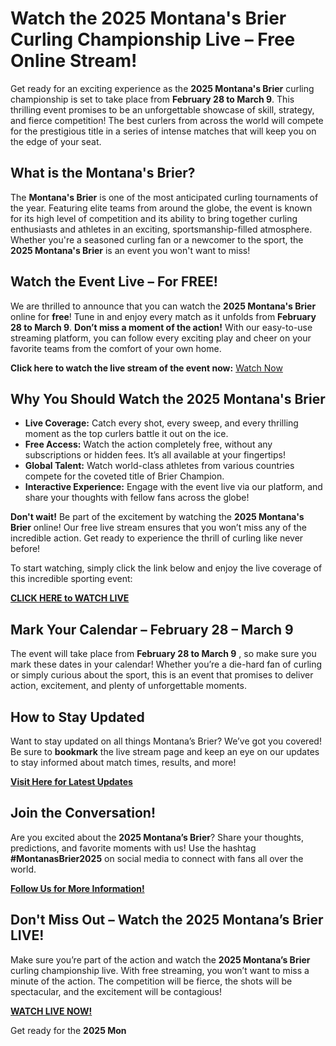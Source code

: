 # Watch the 2025 Montana's Brier Curling Championship Live – Free Online Stream!

Get ready for an exciting experience as the **2025 Montana's Brier** curling championship is set to take place from **February 28 to March 9**. This thrilling event promises to be an unforgettable showcase of skill, strategy, and fierce competition! The best curlers from across the world will compete for the prestigious title in a series of intense matches that will keep you on the edge of your seat.

## What is the Montana's Brier?

The **Montana's Brier** is one of the most anticipated curling tournaments of the year. Featuring elite teams from around the globe, the event is known for its high level of competition and its ability to bring together curling enthusiasts and athletes in an exciting, sportsmanship-filled atmosphere. Whether you're a seasoned curling fan or a newcomer to the sport, the **2025 Montana's Brier** is an event you won't want to miss!

## Watch the Event Live – For FREE!

We are thrilled to announce that you can watch the **2025 Montana's Brier** online for **free**! Tune in and enjoy every match as it unfolds from **February 28 to March 9**. **Don’t miss a moment of the action!** With our easy-to-use streaming platform, you can follow every exciting play and cheer on your favorite teams from the comfort of your own home.

**Click here to watch the live stream of the event now:** [Watch Now](https://tinyurl.com/livestreamfreeo?st=2025montanasbrier&si=gh)

## Why You Should Watch the 2025 Montana's Brier

- **Live Coverage:** Catch every shot, every sweep, and every thrilling moment as the top curlers battle it out on the ice.
- **Free Access:** Watch the action completely free, without any subscriptions or hidden fees. It’s all available at your fingertips!
- **Global Talent:** Watch world-class athletes from various countries compete for the coveted title of Brier Champion.
- **Interactive Experience:** Engage with the event live via our platform, and share your thoughts with fellow fans across the globe!

**Don't wait!** Be part of the excitement by watching the **2025 Montana's Brier** online! Our free live stream ensures that you won’t miss any of the incredible action. Get ready to experience the thrill of curling like never before!

To start watching, simply click the link below and enjoy the live coverage of this incredible sporting event:

[**CLICK HERE to WATCH LIVE**](https://tinyurl.com/livestreamfreeo?st=2025montanasbrier&si=gh)

## Mark Your Calendar – February 28 – March 9

The event will take place from **February 28 to March 9** , so make sure you mark these dates in your calendar! Whether you’re a die-hard fan of curling or simply curious about the sport, this is an event that promises to deliver action, excitement, and plenty of unforgettable moments.

## How to Stay Updated

Want to stay updated on all things Montana’s Brier? We’ve got you covered! Be sure to **bookmark** the live stream page and keep an eye on our updates to stay informed about match times, results, and more!

[**Visit Here for Latest Updates**](https://tinyurl.com/livestreamfreeo?st=2025montanasbrier&si=gh)

## Join the Conversation!

Are you excited about the **2025 Montana’s Brier**? Share your thoughts, predictions, and favorite moments with us! Use the hashtag **#MontanasBrier2025** on social media to connect with fans all over the world.

[**Follow Us for More Information!**](https://tinyurl.com/livestreamfreeo?st=2025montanasbrier&si=gh)

## Don't Miss Out – Watch the 2025 Montana’s Brier LIVE!

Make sure you’re part of the action and watch the **2025 Montana’s Brier** curling championship live. With free streaming, you won’t want to miss a minute of the action. The competition will be fierce, the shots will be spectacular, and the excitement will be contagious!

[**WATCH LIVE NOW!**](https://tinyurl.com/livestreamfreeo?st=2025montanasbrier&si=gh)

Get ready for the **2025 Mon**
